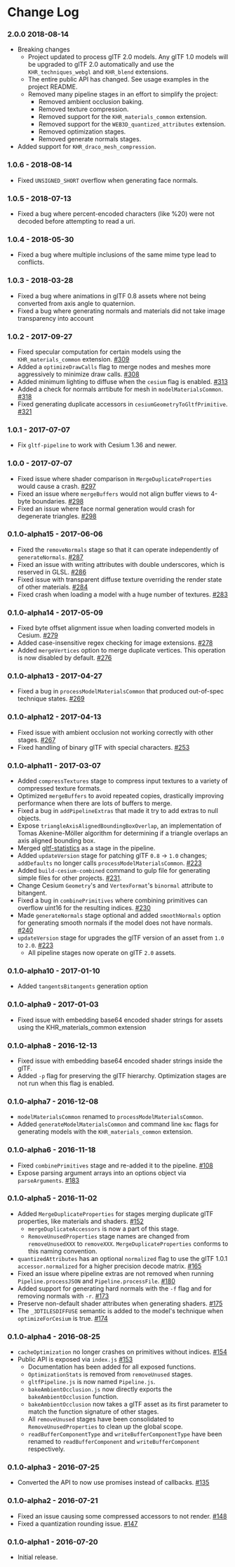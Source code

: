 Change Log
==========

### 2.0.0 2018-08-14

* Breaking changes
    * Project updated to process glTF 2.0 models. Any glTF 1.0 models will be upgraded to glTF 2.0 automatically and use the `KHR_techniques_webgl` and `KHR_blend` extensions.
    * The entire public API has changed. See usage examples in the project README.
    * Removed many pipeline stages in an effort to simplify the project:
        * Removed ambient occlusion baking.
        * Removed texture compression.
        * Removed support for the `KHR_materials_common` extension.
        * Removed support for the `WEB3D_quantized_attributes` extension.
        * Removed optimization stages.
        * Removed generate normals stages.
* Added support for `KHR_draco_mesh_compression`.

### 1.0.6 - 2018-08-14
 * Fixed `UNSIGNED_SHORT` overflow when generating face normals.

### 1.0.5 - 2018-07-13
* Fixed a bug where percent-encoded characters (like %20) were not decoded before attempting to read a uri.

### 1.0.4 - 2018-05-30
* Fixed a bug where multiple inclusions of the same mime type lead to conflicts.

### 1.0.3 - 2018-03-28
* Fixed a bug where animations in glTF 0.8 assets where not being converted from axis angle to quaternion.
* Fixed a bug where generating normals and materials did not take image transparency into account

### 1.0.2 - 2017-09-27
* Fixed specular computation for certain models using the `KHR_materials_common` extension. [#309](https://github.com/AnalyticalGraphicsInc/gltf-pipeline/pull/309)
* Added a `optimizeDrawCalls` flag to merge nodes and meshes more aggressively to minimize draw calls. [#308](https://github.com/AnalyticalGraphicsInc/gltf-pipeline/pull/308)
* Added minimum lighting to diffuse when the `cesium` flag is enabled. [#313](https://github.com/AnalyticalGraphicsInc/gltf-pipeline/pull/313)
* Added a check for normals arrtibute for mesh in `modelMaterialsCommon`. [#318](https://github.com/AnalyticalGraphicsInc/gltf-pipeline/pull/318)
* Fixed generating duplicate accessors in `cesiumGeometryToGltfPrimitive`. [#321](https://github.com/AnalyticalGraphicsInc/gltf-pipeline/pull/321)

### 1.0.1 - 2017-07-07
* Fix `gltf-pipeline` to work with Cesium 1.36 and newer.

### 1.0.0 - 2017-07-07
* Fixed issue where shader comparison in `MergeDuplicateProperties` would cause a crash. [#297](https://github.com/AnalyticalGraphicsInc/gltf-pipeline/pull/297)
* Fixed an issue where `mergeBuffers` would not align buffer views to 4-byte boundaries. [#298](https://github.com/AnalyticalGraphicsInc/gltf-pipeline/pull/298)
* Fixed an issue where face normal generation would crash for degenerate triangles. [#298](https://github.com/AnalyticalGraphicsInc/gltf-pipeline/pull/298)

### 0.1.0-alpha15 - 2017-06-06
* Fixed the `removeNormals` stage so that it can operate independently of `generateNormals`. [#287](https://github.com/AnalyticalGraphicsInc/gltf-pipeline/pull/287)
* Fixed an issue with writing attributes with double underscores, which is reserved in GLSL. [#286](https://github.com/AnalyticalGraphicsInc/gltf-pipeline/pull/286)
* Fixed issue with transparent diffuse texture overriding the render state of other materials. [#284](https://github.com/AnalyticalGraphicsInc/gltf-pipeline/pull/284)
* Fixed crash when loading a model with a huge number of textures. [#283](https://github.com/AnalyticalGraphicsInc/gltf-pipeline/pull/283)

### 0.1.0-alpha14 - 2017-05-09
* Fixed byte offset alignment issue when loading converted models in Cesium. [#279](https://github.com/AnalyticalGraphicsInc/gltf-pipeline/pull/279)
* Added case-insensitive regex checking for image extensions. [#278](https://github.com/AnalyticalGraphicsInc/gltf-pipeline/pull/278)
* Added `mergeVertices` option to merge duplicate vertices. This operation is now disabled by default. [#276](https://github.com/AnalyticalGraphicsInc/gltf-pipeline/pull/276)

### 0.1.0-alpha13 - 2017-04-27
* Fixed a bug in `processModelMaterialsCommon` that produced out-of-spec technique states. [#269](https://github.com/AnalyticalGraphicsInc/gltf-pipeline/pull/269)

### 0.1.0-alpha12 - 2017-04-13
* Fixed issue with ambient occlusion not working correctly with other stages. [#267](https://github.com/AnalyticalGraphicsInc/gltf-pipeline/pull/267)
* Fixed handling of binary glTF with special characters. [#253](https://github.com/AnalyticalGraphicsInc/gltf-pipeline/pull/253)

### 0.1.0-alpha11 - 2017-03-07
* Added `compressTextures` stage to compress input textures to a variety of compressed texture formats.
* Optimized `mergeBuffers` to avoid repeated copies, drastically improving performance when there are lots of buffers to merge.
* Fixed a bug in `addPipelineExtras` that made it try to add extras to null objects.
* Expose `triangleAxisAlignedBoundingBoxOverlap`, an implementation of Tomas Akenine-Möller algorithm for determining if a triangle overlaps an axis aligned bounding box.
* Merged [gltf-statistics](https://github.com/AnalyticalGraphicsInc/gltf-statistics) as a stage in the pipeline.
* Added `updateVersion` stage for patching glTF `0.8` -> `1.0` changes; `addDefaults` no longer calls `processModelMaterialsCommon`. [#223](https://github.com/AnalyticalGraphicsInc/gltf-pipeline/pull/223)
* Added `build-cesium-combined` command to gulp file for generating simple files for other projects. [#231](https://github.com/AnalyticalGraphicsInc/gltf-pipeline/pull/231).
* Change Cesium `Geometry`'s and `VertexFormat`'s `binormal` attribute to bitangent.
* Fixed a bug in `combinePrimitives` where combining primitives can overflow uint16 for the resulting indices. [#230](https://github.com/AnalyticalGraphicsInc/gltf-pipeline/issues/230)
* Made `generateNormals` stage optional and added `smoothNormals` option for generating smooth normals if the model does not have normals. [#240](https://github.com/AnalyticalGraphicsInc/gltf-pipeline/pull/240)
* `updateVersion` stage for upgrades the glTF version of an asset from `1.0` to `2.0`. [#223](https://github.com/AnalyticalGraphicsInc/gltf-pipeline/pull/223) 
   * All pipeline stages now operate on glTF `2.0` assets.

### 0.1.0-alpha10 - 2017-01-10
* Added `tangentsBitangents` generation option

### 0.1.0-alpha9 - 2017-01-03
* Fixed issue with embedding base64 encoded shader strings for assets using the KHR_materials_common extension

### 0.1.0-alpha8 - 2016-12-13
* Fixed issue with embedding base64 encoded shader strings inside the glTF.
* Added `-p` flag for preserving the glTF hierarchy. Optimization stages are not run when this flag is enabled.

### 0.1.0-alpha7 - 2016-12-08
* `modelMaterialsCommon` renamed to `processModelMaterialsCommon`.
* Added `generateModelMaterialsCommon` and command line `kmc` flags for generating models with the `KHR_materials_common` extension.

### 0.1.0-alpha6 - 2016-11-18

* Fixed `combinePrimitives` stage and re-added it to the pipeline. [#108](https://github.com/AnalyticalGraphicsInc/gltf-pipeline/issues/108)
* Expose parsing argument arrays into an options object via `parseArguments`. [#183](https://github.com/AnalyticalGraphicsInc/gltf-pipeline/pull/183)

### 0.1.0-alpha5 - 2016-11-02

* Added `MergeDuplicateProperties` for stages merging duplicate glTF properties, like materials and shaders. [#152](https://github.com/AnalyticalGraphicsInc/gltf-pipeline/pull/152)
  * `mergeDuplicateAccessors` is now a part of this stage.
  * `RemoveUnusedProperties` stage names are changed from `removeUnusedXXX` to `removeXXX`. `MergeDuplicateProperties` conforms to this naming convention.
* `quantizedAttributes` has an optional `normalized` flag to use the glTF 1.0.1 `accessor.normalized` for a higher precision decode matrix. [#165](https://github.com/AnalyticalGraphicsInc/gltf-pipeline/pull/165)
* Fixed an issue where pipeline extras are not removed when running `Pipeline.processJSON` and `Pipeline.processFile`. [#180](https://github.com/AnalyticalGraphicsInc/gltf-pipeline/pull/180)
* Added support for generating hard normals with the `-f` flag and for removing normals with `-r`. [#173](https://github.com/AnalyticalGraphicsInc/gltf-pipeline/pull/173)
* Preserve non-default shader attributes when generating shaders. [#175](https://github.com/AnalyticalGraphicsInc/gltf-pipeline/pull/175)
* The `_3DTILESDIFFUSE` semantic is added to the model's technique when `optimizeForCesium` is true. [#174](https://github.com/AnalyticalGraphicsInc/gltf-pipeline/pull/174)

### 0.1.0-alpha4 - 2016-08-25

* `cacheOptimization` no longer crashes on primitives without indices. [#154](https://github.com/AnalyticalGraphicsInc/gltf-pipeline/issues/154)
* Public API is exposed via `index.js` [#153](https://github.com/AnalyticalGraphicsInc/gltf-pipeline/issues/153)
  * Documentation has been added for all exposed functions.
  * `OptimizationStats` is removed from `removeUnused` stages.
  * `gltfPipeline.js` is now named `Pipeline.js`.
  * `bakeAmbientOcclusion.js` now directly exports the `bakeAmbientOcclusion` function.
  * `bakeAmbientOcclusion` now takes a glTF asset as its first parameter to match the function signature of other stages.
  * All `removeUnused` stages have been consolidated to `RemoveUnusedProperties` to clean up the global scope.
  * `readBufferComponentType` and `writeBufferComponentType` have been renamed to `readBufferComponent` and `writeBufferComponent` respectively.

### 0.1.0-alpha3 - 2016-07-25

* Converted the API to now use promises instead of callbacks. [#135](https://github.com/AnalyticalGraphicsInc/gltf-pipeline/pull/135)

### 0.1.0-alpha2 - 2016-07-21

* Fixed an issue causing some compressed accessors to not render. [#148](https://github.com/AnalyticalGraphicsInc/gltf-pipeline/pull/148)
* Fixed a quantization rounding issue. [#147](https://github.com/AnalyticalGraphicsInc/gltf-pipeline/pull/147)

### 0.1.0-alpha1 - 2016-07-20

* Initial release.
